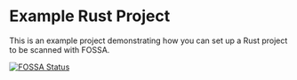 # Example Rust Project

This is an example project demonstrating how you can set up a Rust project to be scanned with FOSSA.

[![FOSSA Status](https://app.fossa.com/api/projects/custom%2B24357%2Fgithub.com%2Ffossas%2Fexample-project-rust.svg?type=large)](https://app.fossa.com/projects/custom%2B24357%2Fgithub.com%2Ffossas%2Fexample-project-rust?ref=badge_large)
